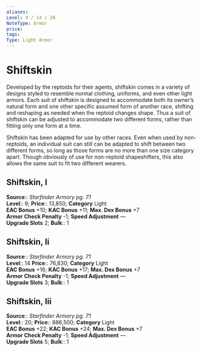 ```yaml
---
aliases: 
Level: 9 / 14 / 20
NoteType: Armor
price: 
tags: 
Type: Light Armor
---
```


# Shiftskin

Developed by the reptoids for their agents, shiftskin comes in a variety of designs styled to resemble normal clothing, uniforms, and even other light armors. Each suit of shiftskin is designed to accommodate both its owner’s natural form and one other specific assumed form of another race, shifting and reshaping as needed when the reptoid changes shape. Thus a suit of shiftskin can be adjusted to accommodate two different forms, rather than fitting only one form at a time.

Shiftskin has been adapted for use by other races. Even when used by non-reptoids, an individual suit can still can be adapted to shift between two different forms, so long as those forms are no more than one size category apart. Though obviously of use for non-reptoid shapeshifters, this also allows the same suit to fit two different wearers.

## Shiftskin, I

**Source**:: _Starfinder Armory pg. 71_  
**Level**:: 9;
**Price**:: 13,850; **Category** Light  
**EAC Bonus** +10; **KAC Bonus** +11; **Max. Dex Bonus** +7  
**Armor Check Penalty** -1; **Speed Adjustment** —  
**Upgrade Slots** 2; **Bulk**:: 1

## Shiftskin, Ii

**Source**:: _Starfinder Armory pg. 71_  
**Level**:: 14
**Price**:: 76,830; **Category** Light  
**EAC Bonus** +16; **KAC Bonus** +17; **Max. Dex Bonus** +7  
**Armor Check Penalty** -1; **Speed Adjustment** —  
**Upgrade Slots** 3; **Bulk**:: 1

## Shiftskin, Iii

**Source**:: _Starfinder Armory pg. 71_  
**Level**:: 20;
**Price**:: 886,500; **Category** Light  
**EAC Bonus** +22; **KAC Bonus** +24; **Max. Dex Bonus** +7  
**Armor Check Penalty** -1; **Speed Adjustment** —  
**Upgrade Slots** 5; **Bulk**:: 1
